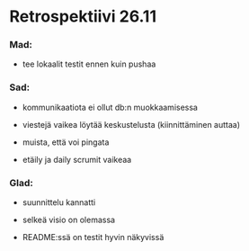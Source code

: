 # Retrospektiivi 26.11

### Mad:

- tee lokaalit testit ennen kuin pushaa

### Sad:

- kommunikaatiota ei ollut db:n muokkaamisessa

- viestejä vaikea löytää keskustelusta (kiinnittäminen auttaa)

- muista, että voi pingata

- etäily ja daily scrumit vaikeaa

### Glad:

- suunnittelu kannatti

- selkeä visio on olemassa

- README:ssä on testit hyvin näkyvissä

